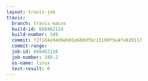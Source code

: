 ```yaml
---
layout: travis-job
travis:
  branch: travis-macos
  build-id: 608462114
  build-number: 349
  commit: f2f1d4e94d9eb01e680dfbc15109f5e4fa920117
  commit-range: 
  job-id: 608462116
  job-number: 349.2
  os-name: linux
  test-result: 0
---
```

